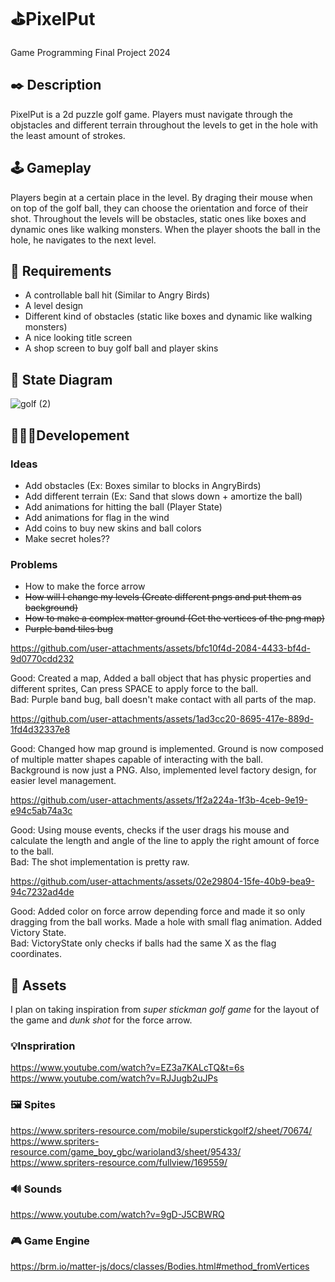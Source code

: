 # ⛳PixelPut
Game Programming Final Project 2024

## ✒️ Description
PixelPut is a 2d puzzle golf game. Players must navigate through the objstacles and different terrain throughout the levels to get in the hole with the least amount of strokes.

## 🕹️ Gameplay
Players begin at a certain place in the level. By draging their mouse when on top of the golf ball, they can choose the orientation and force of their shot. Throughout the levels will be obstacles, static ones like boxes and dynamic ones like walking monsters. When the player shoots the ball in the hole, he navigates to the next level.

## 📃 Requirements
- A controllable ball hit (Similar to Angry Birds)
- A level design
- Different kind of obstacles (static like boxes and dynamic like walking monsters)
- A nice looking title screen
- A shop screen to buy golf ball and player skins

## 🤖 State Diagram
![golf (2)](https://github.com/user-attachments/assets/721568ca-25bd-4efc-92be-613aa6827ce5)

## 👷🏼‍♂️Developement
### Ideas
- Add obstacles (Ex: Boxes similar to blocks in AngryBirds)
- Add different terrain (Ex: Sand that slows down + amortize the ball)
- Add animations for hitting the ball (Player State)
- Add animations for flag in the wind
- Add coins to buy new skins and ball colors
- Make secret holes??

### Problems
- How to make the force arrow
- ~~How will I change my levels (Create different pngs and put them as background)~~
- ~~How to make a complex matter ground (Get the vertices of the png map)~~
- ~~Purple band tiles bug~~

https://github.com/user-attachments/assets/bfc10f4d-2084-4433-bf4d-9d0770cdd232

Good: Created a map, Added a ball object that has physic properties and different sprites, Can press SPACE to apply force to the ball. <br>
Bad: Purple band bug, ball doesn't make contact with all parts of the map.


https://github.com/user-attachments/assets/1ad3cc20-8695-417e-889d-1fd4d32337e8

Good: Changed how map ground is implemented. Ground is now composed of multiple matter shapes capable of interacting with the ball. <br>
Background is now just a PNG. Also, implemented level factory design, for easier level management.


https://github.com/user-attachments/assets/1f2a224a-1f3b-4ceb-9e19-e94c5ab74a3c

Good: Using mouse events, checks if the user drags his mouse and calculate the length and angle of the line to apply the right amount of force to the ball. <br>
Bad: The shot implementation is pretty raw.


https://github.com/user-attachments/assets/02e29804-15fe-40b9-bea9-94c7232ad4de

Good: Added color on force arrow depending force and made it so only dragging from the ball works. Made a hole with small flag animation. Added Victory State. <br>
Bad: VictoryState only checks if balls had the same X as the flag coordinates.


## 🎨 Assets
I plan on taking inspiration from _super stickman golf game_ for the layout of the game and _dunk shot_ for the force arrow.

### 💡Inspriration 
https://www.youtube.com/watch?v=EZ3a7KALcTQ&t=6s
https://www.youtube.com/watch?v=RJJugb2uJPs

### 🖼️ Spites 
https://www.spriters-resource.com/mobile/superstickgolf2/sheet/70674/
https://www.spriters-resource.com/game_boy_gbc/warioland3/sheet/95433/
https://www.spriters-resource.com/fullview/169559/

### 🔊 Sounds 
https://www.youtube.com/watch?v=9gD-J5CBWRQ

### 🎮 Game Engine 
https://brm.io/matter-js/docs/classes/Bodies.html#method_fromVertices


